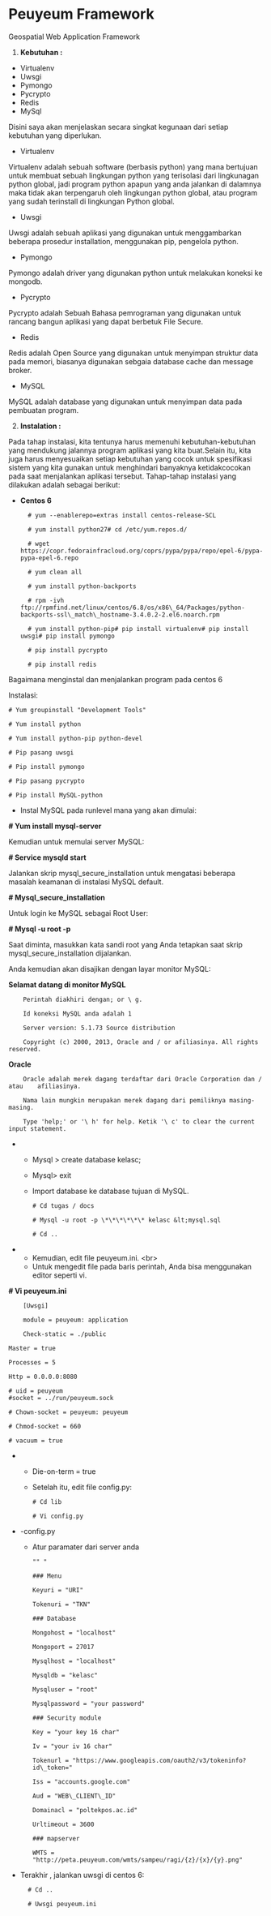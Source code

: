 # Peuyeum Framework
Geospatial Web Application Framework

1. **Kebutuhan :**

- Virtualenv
- Uwsgi
- Pymongo
- Pycrypto
- Redis
- MySql

Disini saya akan menjelaskan secara singkat kegunaan dari setiap kebutuhan yang diperlukan.

- Virtualenv

Virtualenv adalah sebuah software (berbasis python) yang mana bertujuan untuk membuat sebuah lingkungan python yang terisolasi dari lingkunagan python global, jadi program python apapun yang anda jalankan di dalamnya maka tidak akan terpengaruh oleh lingkungan python global, atau program yang sudah terinstall di lingkungan Python global.

- Uwsgi

Uwsgi adalah sebuah aplikasi yang digunakan untuk menggambarkan beberapa prosedur installation, menggunakan pip, pengelola python.

- Pymongo

Pymongo adalah driver yang digunakan python untuk melakukan koneksi ke mongodb.

- Pycrypto

Pycrypto adalah Sebuah Bahasa pemrograman yang digunakan untuk rancang bangun aplikasi yang dapat berbetuk File Secure.

- Redis

Redis adalah Open Source yang digunakan untuk menyimpan struktur data pada memori, biasanya digunakan sebgaia database cache dan message broker.

- MySQL

MySQL adalah database yang digunakan untuk menyimpan data pada pembuatan program.

2. **Instalation :**

Pada tahap instalasi, kita tentunya harus memenuhi kebutuhan-kebutuhan yang mendukung jalannya program aplikasi yang kita buat.Selain itu, kita juga harus menyesuaikan setiap kebutuhan yang cocok untuk  spesifikasi sistem yang kita gunakan untuk menghindari banyaknya ketidakcocokan pada saat menjalankan aplikasi tersebut. Tahap-tahap instalasi yang dilakukan adalah sebagai berikut:

- **Centos 6**

        # yum --enablerepo=extras install centos-release-SCL

        # yum install python27# cd /etc/yum.repos.d/ 

        # wget https://copr.fedorainfracloud.org/coprs/pypa/pypa/repo/epel-6/pypa-pypa-epel-6.repo

        # yum clean all

        # yum install python-backports

        # rpm -ivh ftp://rpmfind.net/linux/centos/6.8/os/x86\_64/Packages/python-backports-ssl\_match\_hostname-3.4.0.2-2.el6.noarch.rpm

        # yum install python-pip# pip install virtualenv# pip install uwsgi# pip install pymongo

        # pip install pycrypto

        # pip install redis

Bagaimana menginstal dan menjalankan program pada centos 6

 Instalasi:

    # Yum groupinstall "Development Tools"
    
    # Yum install python 
    
    # Yum install python-pip python-devel     
    
    # Pip pasang uwsgi 
    
    # Pip install pymongo
    
    # Pip pasang pycrypto 
    
    # Pip install MySQL-python

- Instal MySQL  pada runlevel mana yang akan dimulai:

**# Yum install mysql-server**

Kemudian untuk memulai server MySQL:

**# Service mysqld start**

Jalankan skrip mysql\_secure\_installation untuk mengatasi beberapa masalah keamanan di instalasi MySQL default.

**# Mysql\_secure\_installation**

Untuk login ke MySQL sebagai Root User:

**# Mysql -u root -p**

Saat diminta, masukkan kata sandi root yang Anda tetapkan saat skrip mysql\_secure\_installation dijalankan.

Anda kemudian akan disajikan dengan layar monitor MySQL:

**Selamat datang di monitor MySQL**

        Perintah diakhiri dengan; or \ g.

        Id koneksi MySQL anda adalah 1

        Server version: 5.1.73 Source distribution

        Copyright (c) 2000, 2013, Oracle and / or afiliasinya. All rights reserved.

**Oracle**

        Oracle adalah merek dagang terdaftar dari Oracle Corporation dan / atau    afiliasinya.

        Nama lain mungkin merupakan merek dagang dari pemiliknya masing-masing.

        Type 'help;' or '\ h' for help. Ketik '\ c' to clear the current input statement.

-
  - Mysql > create database kelasc;
  - Mysql&gt; exit
  - Import database ke database tujuan di MySQL.

        # Cd tugas / docs
    
        # Mysql -u root -p \*\*\*\*\*\* kelasc &lt;mysql.sql
    
        # Cd ..

-
  - Kemudian, edit file peuyeum.ini. &lt;br&gt;
  - Untuk mengedit file pada baris perintah, Anda bisa menggunakan editor seperti vi.

**# Vi peuyeum.ini**

        [Uwsgi]

        module = peuyeum: application

        Check-static = ./public

    Master = true
    
    Processes = 5
    
    Http = 0.0.0.0:8080
    
    # uid = peuyeum
    #socket = ../run/peuyeum.sock
    
    # Chown-socket = peuyeum: peuyeum

    # Chmod-socket = 660
    
    # vacuum = true

-
  - Die-on-term = true
  - Setelah itu, edit file config.py:

        # Cd lib

        # Vi config.py

-
  -config.py
  - Atur paramater dari server anda

        "" "

        ### Menu

        Keyuri = "URI"

        Tokenuri = "TKN"

        ### Database

        Mongohost = "localhost"

        Mongoport = 27017

        Mysqlhost = "localhost"

        Mysqldb = "kelasc"

        Mysqluser = "root"

        Mysqlpassword = "your password"

        ### Security module

        Key = "your key 16 char"

        Iv = "your iv 16 char"

        Tokenurl = "https://www.googleapis.com/oauth2/v3/tokeninfo?id\_token="

        Iss = "accounts.google.com"

        Aud = "WEB\_CLIENT\_ID"

        Domainacl = "poltekpos.ac.id"

        Urltimeout = 3600

        ### mapserver

        WMTS = "http://peta.peuyeum.com/wmts/sampeu/ragi/{z}/{x}/{y}.png"

- Terakhir , jalankan uwsgi di centos 6:

        # Cd ..

        # Uwsgi peuyeum.ini